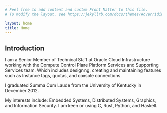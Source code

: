 ```yaml
---
# Feel free to add content and custom Front Matter to this file.
# To modify the layout, see https://jekyllrb.com/docs/themes/#overriding-theme-defaults

layout: home
title: Home
---
```


## Introduction

I am a Senior Member of Technical Staff at Oracle Cloud Infrastructure working with the Compute
Control Plane Platform Services and Supporting Services team. Which includes designing, creating
and maintaining features such as Instance tags, quotas, and console connections.

I graduated Summa Cum Laude from the University of Kentucky in December 2012.

My interests include: Embedded Systems, Distributed Systems, Graphics, and Information Security. I
am keen on using C, Rust, Python, and Haskell.
